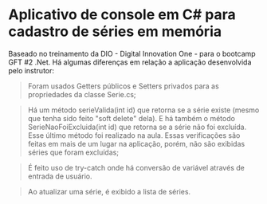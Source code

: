 # Aplicativo de console em C# para cadastro de séries em memória

Baseado no treinamento da DIO - Digital Innovation One - para o bootcamp GFT #2 .Net. Há algumas diferenças em relação a aplicação desenvolvida pelo instrutor:

> Foram usados Getters públicos e Setters privados para as propriedades da classe Serie.cs;

> Há um método serieValida(int id) que retorna se a série existe (mesmo que tenha sido feito "soft delete" dela). E há também o método SerieNaoFoiExcluida(int id) que retorna se a série não foi excluída. Esse último método foi realizado na aula. Essas verificações são feitas em mais de um lugar na aplicação, porém, não são exibidas séries que foram excluídas;

> É feito uso de try-catch onde há conversão de variável através de entrada de usuário.

> Ao atualizar uma série, é exibido a lista de séries.